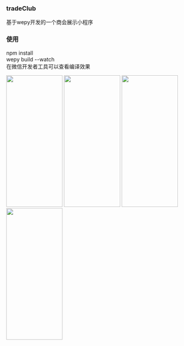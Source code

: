### tradeClub  
基于wepy开发的一个商会展示小程序  
### 使用  
npm  install  
wepy build --watch  
在微信开发者工具可以查看编译效果  

<img width="150" height="350" src="https://github.com/Jayorzzzzzzzzzzzz/tradeClub/blob/master/webwxgetmsgimg%20(2).jpg"/>
<img width="150" height="350" src="https://github.com/Jayorzzzzzzzzzzzz/tradeClub/blob/master/webwxgetmsgimg%20(1).jpg"/>
<img width="150" height="350" src="https://github.com/Jayorzzzzzzzzzzzz/tradeClub/blob/master/webwxgetmsgimg%20(3).jpg"/>
<img width="150" height="350" src="https://github.com/Jayorzzzzzzzzzzzz/tradeClub/blob/master/webwxgetmsgimg%20(4).jpg"/>
